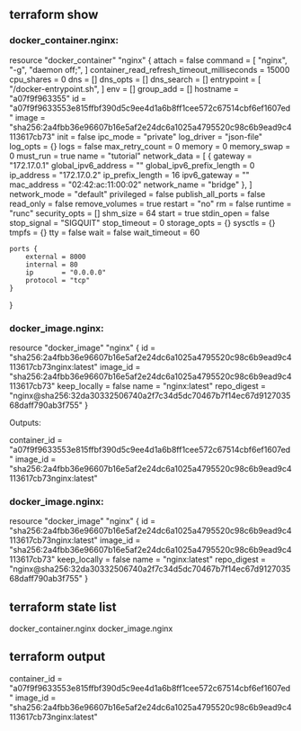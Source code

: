 
## terraform show
### docker_container.nginx:
resource "docker_container" "nginx" {
    attach                                      = false
    command                                     = [
        "nginx",
        "-g",
        "daemon off;",
    ]
    container_read_refresh_timeout_milliseconds = 15000
    cpu_shares                                  = 0
    dns                                         = []
    dns_opts                                    = []
    dns_search                                  = []
    entrypoint                                  = [
        "/docker-entrypoint.sh",
    ]
    env                                         = []
    group_add                                   = []
    hostname                                    = "a07f9f963355"
    id                                          = "a07f9f9633553e815ffbf390d5c9ee4d1a6b8ff1cee572c67514cbf6ef1607ed"
    image                                       = "sha256:2a4fbb36e96607b16e5af2e24dc6a1025a4795520c98c6b9ead9c4113617cb73"
    init                                        = false
    ipc_mode                                    = "private"
    log_driver                                  = "json-file"
    log_opts                                    = {}
    logs                                        = false
    max_retry_count                             = 0
    memory                                      = 0
    memory_swap                                 = 0
    must_run                                    = true
    name                                        = "tutorial"
    network_data                                = [
        {
            gateway                   = "172.17.0.1"
            global_ipv6_address       = ""
            global_ipv6_prefix_length = 0
            ip_address                = "172.17.0.2"
            ip_prefix_length          = 16
            ipv6_gateway              = ""
            mac_address               = "02:42:ac:11:00:02"
            network_name              = "bridge"
        },
    ]
    network_mode                                = "default"
    privileged                                  = false
    publish_all_ports                           = false
    read_only                                   = false
    remove_volumes                              = true
    restart                                     = "no"
    rm                                          = false
    runtime                                     = "runc"
    security_opts                               = []
    shm_size                                    = 64
    start                                       = true
    stdin_open                                  = false
    stop_signal                                 = "SIGQUIT"
    stop_timeout                                = 0
    storage_opts                                = {}
    sysctls                                     = {}
    tmpfs                                       = {}
    tty                                         = false
    wait                                        = false
    wait_timeout                                = 60

    ports {
        external = 8000
        internal = 80
        ip       = "0.0.0.0"
        protocol = "tcp"
    }
}

### docker_image.nginx:
resource "docker_image" "nginx" {
    id           = "sha256:2a4fbb36e96607b16e5af2e24dc6a1025a4795520c98c6b9ead9c4113617cb73nginx:latest"
    image_id     = "sha256:2a4fbb36e96607b16e5af2e24dc6a1025a4795520c98c6b9ead9c4113617cb73"
    keep_locally = false
    name         = "nginx:latest"
    repo_digest  = "nginx@sha256:32da30332506740a2f7c34d5dc70467b7f14ec67d912703568daff790ab3f755"
}


Outputs:

container_id = "a07f9f9633553e815ffbf390d5c9ee4d1a6b8ff1cee572c67514cbf6ef1607ed"
image_id = "sha256:2a4fbb36e96607b16e5af2e24dc6a1025a4795520c98c6b9ead9c4113617cb73nginx:latest"


### docker_image.nginx:
resource "docker_image" "nginx" {
    id           = "sha256:2a4fbb36e96607b16e5af2e24dc6a1025a4795520c98c6b9ead9c4113617cb73nginx:latest"
    image_id     = "sha256:2a4fbb36e96607b16e5af2e24dc6a1025a4795520c98c6b9ead9c4113617cb73"
    keep_locally = false
    name         = "nginx:latest"
    repo_digest  = "nginx@sha256:32da30332506740a2f7c34d5dc70467b7f14ec67d912703568daff790ab3f755"
}

## terraform state list
docker_container.nginx
docker_image.nginx

## terraform output
container_id = "a07f9f9633553e815ffbf390d5c9ee4d1a6b8ff1cee572c67514cbf6ef1607ed"
image_id = "sha256:2a4fbb36e96607b16e5af2e24dc6a1025a4795520c98c6b9ead9c4113617cb73nginx:latest"